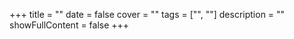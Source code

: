 +++
title = ""
date = false
cover = ""
tags = ["", ""]
description = ""
showFullContent = false
+++
